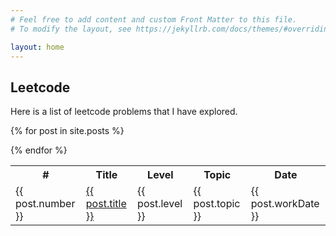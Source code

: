 ```yaml
---
# Feel free to add content and custom Front Matter to this file.
# To modify the layout, see https://jekyllrb.com/docs/themes/#overriding-theme-defaults

layout: home
---
```

<h2>Leetcode</h2>
<p>Here is a list of leetcode problems that I have explored.</p>


<table>
  <tr>
    <th>#</th>
    <th>Title</th>
    <th>Level</th>
    <th>Topic</th>
    <th>Date</th>
  </tr>

  {% for post in site.posts %}
    <tr>
        <td> {{ post.number }}</td>
        <td> <a href="{{ post.url }}">{{ post.title }} </a></td>
        <td> {{ post.level }}</td>
        <td> {{ post.topic }}</td>
        <td> {{ post.workDate }}</td>
    </tr>
  {% endfor %}
</table>